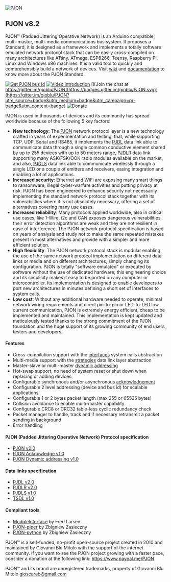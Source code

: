 
![PJON](http://www.gioblu.com/PJON/PJON-github-header-tiny.png)
## PJON v8.2
PJON™ (Padded Jittering Operative Network) is an Arduino compatible, multi-master, multi-media communications bus system. It proposes a Standard, it is designed as a framework and implements a totally software emulated network protocol stack that can be easily cross-compiled on many architectures like ATtiny, ATmega, ESP8266, Teensy, Raspberry Pi, Linux and Windows x86 machines. It is a valid tool to quickly and comprehensibly build a network of devices. Visit [wiki](https://github.com/gioblu/PJON/wiki) and [documentation](https://github.com/gioblu/PJON/wiki/Documentation) to know more about the PJON Standard.

[![Get PJON bus id](https://img.shields.io/badge/GET-PJON%20bus%20id-lightgrey.svg)](http://www.pjon.org/get-bus-id.php)
[![Video introduction](https://img.shields.io/badge/PJON-video%20introduction-blue.svg)](https://www.youtube.com/watch?v=vjc4ZF5own8)
[![Join the chat at https://gitter.im/gioblu/PJON](https://badges.gitter.im/gioblu/PJON.svg)](https://gitter.im/gioblu/PJON?utm_source=badge&utm_medium=badge&utm_campaign=pr-badge&utm_content=badge) [![Donate](https://img.shields.io/badge/DONATE-Paypal-green.svg)](https://www.paypal.me/PJON)

PJON is used in thousands of devices and its community has spread worldwide because of the following 5 key factors:
- **New technology**: The [PJON](specification/PJON-protocol-specification-v2.0.md) network protocol layer is a new technology crafted in years of experimentation and testing, that, while supporting TCP, UDP, Serial and RS485, it implements the [PJDL](specification/PJON-protocol-specification-v2.0.md) data link able to communicate data through a single common conductive element shared by up to 255 devices with up to 50 meters range, [PJDLR](strategies/OverSampling/specification/PJDLR-specification-v2.0.md) data link supporting many ASK/FSK/OOK radio modules available on the market, and also, [PJDLS](strategies/AnalogSampling/specification/PJDLS-specification-v1.0.md) data link able to communicate wirelessly through a single LED or a couple of emitters and receivers, easing integration and enabling a lot of applications.
- **Increased security**: Ethernet and WiFi are exposing many smart things to ransomware, illegal cyber-warfare activities and putting privacy at risk. PJON has been engineered to enhance security not necessarily implementing the standard network protocol stack together with its vulnerabilities where it is not absolutely necessary, offering a set of alternatives covering many use cases.
- **Increased reliability**: Many protocols applied worldwide, also in critical use cases, like 1-Wire, i2c and CAN exposes dangerous vulnerabilities, their error detection algorithms are weak and they are not resilient in case of interference. The PJON network protocol specification is based on years of analysis and study not to make the same repeated mistakes present in most alternatives and provide with a simpler and more efficient solution.
- **High flexibility**: The PJON network protocol stack is modular enabling the use of the same network protocol implementation on different data links or media and on different architectures, simply changing its configuration. PJON is totally "software emulated" or executed by software without the use of dedicated hardware; this engineering choice and its simplicity makes it easy to be ported on any computer or microcontroller. Its implementation is designed to enable developers to port new architectures in minutes defining a short set of interfaces to system calls.
- **Low cost**: Without any additional hardware needed to operate, minimal network wiring requirements and direct pin-to-pin or LED-to-LED low current communication, PJON is extremely energy efficient, cheap to be implemented and maintained. This implementation is kept updated and meticulously tested thanks to the strong commitment of the PJON foundation and the huge support of its growing community of end users, testers and developers.

#### Features
- Cross-compilation support with the [interfaces](interfaces) system calls abstraction   
- Multi-media support with the [strategies](strategies) data link layer abstraction
- Master-slave or multi-master [dynamic addressing](specification/PJON-dynamic-addressing-specification-v0.1.md)
- Hot-swap support, no need of system reset or shut down when replacing or adding devices
- Configurable synchronous and/or asynchronous [acknowledgement](specification/PJON-protocol-acknowledge-specification-v0.1.md)
- Configurable 2 level addressing (device and bus id) for scalable applications
- Configurable 1 or 2 bytes packet length (max 255 or 65535 bytes)
- Collision avoidance to enable multi-master capability
- Configurable CRC8 or CRC32 table-less cyclic redundancy check
- Packet manager to handle, track and if necessary retransmit a packet sending in background
- Error handling

#### PJON (Padded Jittering Operative Network) Protocol specification
- [PJON v2.0](specification/PJON-protocol-specification-v2.0.md)
- [PJON Acknowledge v1.0](specification/PJON-protocol-acknowledge-specification-v1.0.md)
- [PJON Dynamic addressing v1.0](specification/PJON-dynamic-addressing-specification-v1.0.md)

#### Data links specification
- [PJDL v2.0](strategies/SoftwareBitBang/specification/PJDL-specification-v2.0.md)
- [PJDLR v2.0](strategies/OverSampling/specification/PJDLR-specification-v2.0.md)
- [PJDLS v1.0](strategies/AnalogSampling/specification/PJDLS-specification-v1.0.md)
- [TSDL v1.0](strategies/ThroughSerial/specification/TSDL-specification-v1.0.md)

#### Compliant tools
- [ModuleInterface](https://github.com/fredilarsen/ModuleInterface) by Fred Larsen
- [PJON-piper](https://github.com/Girgitt/PJON-piper) by Zbigniew Zasieczny
- [PJON-python](https://github.com/Girgitt/PJON-python) by Zbigniew Zasieczny

PJON™ is a self-funded, no-profit open-source project created in 2010 and maintained by Giovanni Blu Mitolo with the support of the internet community. If you want to see the PJON project growing with a faster pace, consider a donation at the following link: https://www.paypal.me/PJON

PJON™ and its brand are unregistered trademarks, property of Giovanni Blu Mitolo gioscarab@gmail.com
